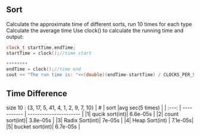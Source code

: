 

## Sort 
Calculate the approximate time of different sorts, run 10 times for each type Calculate the average time
Use clock() to calculate the running time and output:
```cpp
clock_t startTime,endTime;
startTime = clock();//time start

********
endTime = clock();//time end
cout << "The run time is: "<<(double)(endTime-startTime) / CLOCKS_PER_SEC << "s" << endl;
```
## Time Difference
size 10  : {3, 17, 5, 41, 4, 1, 2, 9, 7, 10}
|   #   | sort |avg sec(5 times) |
| :---: | ----------- | ---------------------- |
|1| qucik sort(int)|  6.6e-05s |
|2| count sort(int)|  3.8e-05s |
|3| Radix Sort(int)|   7e-05s  |
|4| Heap Sort(int) |   7.1e-05s|
|5| bucket sort(int)| 6.7e-05s |
